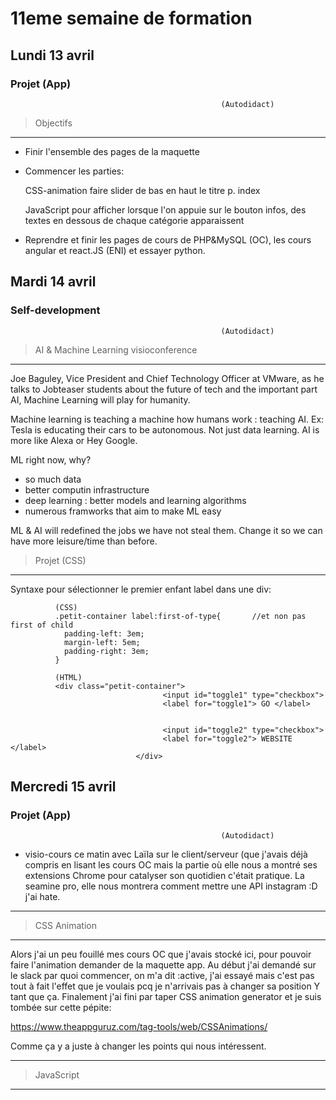 # 11eme semaine de formation

## Lundi 13 avril

### Projet (App)

                                                   (Autodidact)





> Objectifs
*********************

- Finir l'ensemble des pages de la maquette 
- Commencer les parties:

    CSS-animation
    faire slider de bas en haut le titre p. index
    
    JavaScript pour afficher 
    lorsque l'on appuie sur le bouton infos, des textes en dessous de chaque catégorie apparaissent

- Reprendre et finir les pages de cours de PHP&MySQL (OC), les cours angular et react.JS (ENI) et essayer python.


## Mardi 14 avril

### Self-development 

                                                   (Autodidact)





> AI & Machine Learning visioconference
*********************

Joe Baguley, Vice President and Chief Technology Officer at VMware, as he talks to Jobteaser students about the future of tech 
and the important part AI, Machine Learning will play for humanity. 

Machine learning is teaching a machine how humans work : teaching AI. Ex: Tesla is educating their cars to be autonomous.
Not just data learning. AI is more like Alexa or Hey Google.

ML right now, why? 
- so much data
- better computin infrastructure
- deep learning : better models and learning algorithms
- numerous framworks that aim to make ML easy 

ML & AI will redefined the jobs we have not steal them. Change it so we can have more leisure/time than before.




> Projet (CSS)
*********************

Syntaxe pour sélectionner le premier enfant label dans une div: 

              (CSS)
              .petit-container label:first-of-type{       //et non pas first of child
                padding-left: 3em;
                margin-left: 5em;
                padding-right: 3em;
              }
              
              (HTML)
              <div class="petit-container">
                                      <input id="toggle1" type="checkbox">
                                      <label for="toggle1"> GO </label>


                                      <input id="toggle2" type="checkbox">
                                      <label for="toggle2"> WEBSITE </label>
                                </div>

## Mercredi 15 avril

### Projet (App) 

                                                   (Autodidact)



- visio-cours ce matin avec Laïla sur le client/serveur (que j'avais déjà compris en lisant les cours OC mais la partie où 
elle nous a montré ses extensions Chrome pour catalyser son quotidien c'était pratique. La seamine pro, elle nous montrera 
comment mettre une API instagram :D j'ai hate.


<hr/>

> CSS Animation
*********************
Alors j'ai un peu fouillé mes cours OC que j'avais stocké ici, pour pouvoir faire l'animation demander de la maquette app. Au
début j'ai demandé sur le slack par quoi commencer, on m'a dit :active, j'ai essayé mais c'est pas tout à fait l'effet 
que je voulais pcq je n'arrivais pas à changer sa position Y tant que ça. Finalement j'ai fini par taper CSS animation 
generator et je suis tombée sur cette pépite:

https://www.theappguruz.com/tag-tools/web/CSSAnimations/

Comme ça y a juste à changer les points qui nous intéressent. 


<hr/>

> JavaScript
*********************
